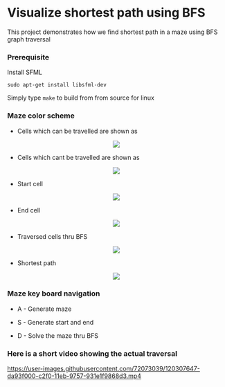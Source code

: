 # Visualize shortest path using BFS

This project demonstrates how we find shortest path in a maze using BFS graph traversal

### Prerequisite

Install SFML<br/>

`sudo apt-get install libsfml-dev`

Simply type `make` to build from from source for linux

### Maze color scheme

* Cells which can be travelled are shown as            
               
<p align="center">
  <img src="https://github.com/amballip/temp_for_images/blob/bcff7e0f426a0e687aeebedb06e3404f54c757e1/Can_Travel.png">
</p>

* Cells which cant be travelled are shown as

<p align="center">
  <img src="https://github.com/amballip/temp_for_images/blob/bcff7e0f426a0e687aeebedb06e3404f54c757e1/Cant_travel.png">
</p>

* Start cell

<p align="center">
  <img src="https://github.com/amballip/temp_for_images/blob/bcff7e0f426a0e687aeebedb06e3404f54c757e1/Start.png">
</p>

* End cell
<p align="center">
  <img src="https://github.com/amballip/temp_for_images/blob/bcff7e0f426a0e687aeebedb06e3404f54c757e1/End.png">
</p>


* Traversed cells thru BFS
<p align="center">
  <img src="https://github.com/amballip/temp_for_images/blob/bcff7e0f426a0e687aeebedb06e3404f54c757e1/Traverse.png">
</p>


* Shortest path
<p align="center">
  <img src="https://github.com/amballip/temp_for_images/blob/bcff7e0f426a0e687aeebedb06e3404f54c757e1/Solution.png">
</p>

### Maze key board navigation

* A - Generate maze

* S - Generate start and end
* D - Solve the maze thru BFS

### Here is a short video showing the actual traversal

https://user-images.githubusercontent.com/72073039/120307647-da93f000-c2f0-11eb-9757-931e1f9868d3.mp4


